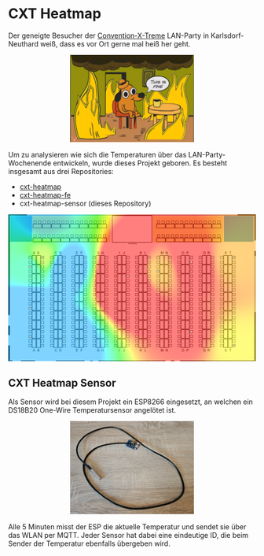 # CXT Heatmap

Der geneigte Besucher der [Convention-X-Treme](https://convention-x-treme) LAN-Party in Karlsdorf-Neuthard weiß, dass es vor Ort gerne mal heiß her geht.

<p align="center">
<img src="img/fine.jpg" alt="Besucher der Convention-X-Treme" width="50%" />
</p>

Um zu analysieren wie sich die Temperaturen über das LAN-Party-Wochenende entwickeln, wurde dieses Projekt geboren. Es besteht insgesamt aus drei Repositories:

- [cxt-heatmap](https://github.com/osiris86/cxt-heatmap)
- [cxt-heatmap-fe](https://github.com/osiris86/cxt-heatmap-fe)
- cxt-heatmap-sensor (dieses Repository)

<p align="center">
<img src="img/example.png" alt="Heatmap Beispiel" />
</p>

## CXT Heatmap Sensor

Als Sensor wird bei diesem Projekt ein ESP8266 eingesetzt, an welchen ein DS18B20 One-Wire Temperatursensor angelötet ist.

<p align="center">
<img src="img/sensor.jpg" alt="Temperatursensor" width="50%" />
</p>

Alle 5 Minuten misst der ESP die aktuelle Temperatur und sendet sie über das WLAN per MQTT. Jeder Sensor hat dabei eine eindeutige ID, die beim Sender der Temperatur ebenfalls übergeben wird.
